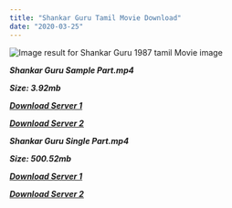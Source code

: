 ```yaml
---
title: "Shankar Guru Tamil Movie Download"
date: "2020-03-25"
---
```


![Image result for Shankar Guru 1987 tamil Movie image](https://i2.cinestaan.com/image-bank/1500-1500/81001-82000/81039.jpg)

**_Shankar Guru Sample Part.mp4_**

**_Size: 3.92mb_**

**_[Download Server 1](http://b3.wetransfer.vip/files/{b8ae04a0e9ab0f9e64837bab03a252825878f388f00779843f60cec38aa445db}20Actor{b8ae04a0e9ab0f9e64837bab03a252825878f388f00779843f60cec38aa445db}20Hits{b8ae04a0e9ab0f9e64837bab03a252825878f388f00779843f60cec38aa445db}20Collection/Arjun{b8ae04a0e9ab0f9e64837bab03a252825878f388f00779843f60cec38aa445db}20Movies{b8ae04a0e9ab0f9e64837bab03a252825878f388f00779843f60cec38aa445db}20Collection/Shankar{b8ae04a0e9ab0f9e64837bab03a252825878f388f00779843f60cec38aa445db}20Guru{b8ae04a0e9ab0f9e64837bab03a252825878f388f00779843f60cec38aa445db}20(1987)/Shankar{b8ae04a0e9ab0f9e64837bab03a252825878f388f00779843f60cec38aa445db}20Guru{b8ae04a0e9ab0f9e64837bab03a252825878f388f00779843f60cec38aa445db}20(1987){b8ae04a0e9ab0f9e64837bab03a252825878f388f00779843f60cec38aa445db}20Sample{b8ae04a0e9ab0f9e64837bab03a252825878f388f00779843f60cec38aa445db}20HD.mp4)_**

**_[Download Server 2](http://b3.wetransfer.vip/files/{b8ae04a0e9ab0f9e64837bab03a252825878f388f00779843f60cec38aa445db}20Actor{b8ae04a0e9ab0f9e64837bab03a252825878f388f00779843f60cec38aa445db}20Hits{b8ae04a0e9ab0f9e64837bab03a252825878f388f00779843f60cec38aa445db}20Collection/Arjun{b8ae04a0e9ab0f9e64837bab03a252825878f388f00779843f60cec38aa445db}20Movies{b8ae04a0e9ab0f9e64837bab03a252825878f388f00779843f60cec38aa445db}20Collection/Shankar{b8ae04a0e9ab0f9e64837bab03a252825878f388f00779843f60cec38aa445db}20Guru{b8ae04a0e9ab0f9e64837bab03a252825878f388f00779843f60cec38aa445db}20(1987)/Shankar{b8ae04a0e9ab0f9e64837bab03a252825878f388f00779843f60cec38aa445db}20Guru{b8ae04a0e9ab0f9e64837bab03a252825878f388f00779843f60cec38aa445db}20(1987){b8ae04a0e9ab0f9e64837bab03a252825878f388f00779843f60cec38aa445db}20Sample{b8ae04a0e9ab0f9e64837bab03a252825878f388f00779843f60cec38aa445db}20HD.mp4)_**

**_Shankar Guru Single Part.mp4_**

**_Size: 500.52mb_**

**_[Download Server 1](http://b3.wetransfer.vip/files/{b8ae04a0e9ab0f9e64837bab03a252825878f388f00779843f60cec38aa445db}20Actor{b8ae04a0e9ab0f9e64837bab03a252825878f388f00779843f60cec38aa445db}20Hits{b8ae04a0e9ab0f9e64837bab03a252825878f388f00779843f60cec38aa445db}20Collection/Arjun{b8ae04a0e9ab0f9e64837bab03a252825878f388f00779843f60cec38aa445db}20Movies{b8ae04a0e9ab0f9e64837bab03a252825878f388f00779843f60cec38aa445db}20Collection/Shankar{b8ae04a0e9ab0f9e64837bab03a252825878f388f00779843f60cec38aa445db}20Guru{b8ae04a0e9ab0f9e64837bab03a252825878f388f00779843f60cec38aa445db}20(1987)/Shankar{b8ae04a0e9ab0f9e64837bab03a252825878f388f00779843f60cec38aa445db}20Guru{b8ae04a0e9ab0f9e64837bab03a252825878f388f00779843f60cec38aa445db}20(1987){b8ae04a0e9ab0f9e64837bab03a252825878f388f00779843f60cec38aa445db}20Single{b8ae04a0e9ab0f9e64837bab03a252825878f388f00779843f60cec38aa445db}20Part{b8ae04a0e9ab0f9e64837bab03a252825878f388f00779843f60cec38aa445db}20HD.mp4)_**

**_[Download Server 2](http://b3.wetransfer.vip/files/{b8ae04a0e9ab0f9e64837bab03a252825878f388f00779843f60cec38aa445db}20Actor{b8ae04a0e9ab0f9e64837bab03a252825878f388f00779843f60cec38aa445db}20Hits{b8ae04a0e9ab0f9e64837bab03a252825878f388f00779843f60cec38aa445db}20Collection/Arjun{b8ae04a0e9ab0f9e64837bab03a252825878f388f00779843f60cec38aa445db}20Movies{b8ae04a0e9ab0f9e64837bab03a252825878f388f00779843f60cec38aa445db}20Collection/Shankar{b8ae04a0e9ab0f9e64837bab03a252825878f388f00779843f60cec38aa445db}20Guru{b8ae04a0e9ab0f9e64837bab03a252825878f388f00779843f60cec38aa445db}20(1987)/Shankar{b8ae04a0e9ab0f9e64837bab03a252825878f388f00779843f60cec38aa445db}20Guru{b8ae04a0e9ab0f9e64837bab03a252825878f388f00779843f60cec38aa445db}20(1987){b8ae04a0e9ab0f9e64837bab03a252825878f388f00779843f60cec38aa445db}20Single{b8ae04a0e9ab0f9e64837bab03a252825878f388f00779843f60cec38aa445db}20Part{b8ae04a0e9ab0f9e64837bab03a252825878f388f00779843f60cec38aa445db}20HD.mp4)_**
